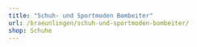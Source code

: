 ```yaml
---
title: "Schuh- und Sportmoden Bombeiter"
url: /braeunlingen/schuh-und-sportmoden-bombeiter/
shop: Schuhe
---
```

